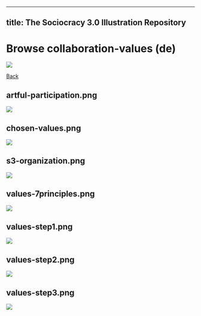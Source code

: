
---
title: The Sociocracy 3.0 Illustration Repository
---

# Browse collaboration-values (de)

![](/img/de-48px.png)

[Back](index-de.html)

## artful-participation.png

![](/img/de/collaboration-values/artful-participation.png)

## chosen-values.png

![](/img/de/collaboration-values/chosen-values.png)

## s3-organization.png

![](/img/de/collaboration-values/s3-organization.png)

## values-7principles.png

![](/img/de/collaboration-values/values-7principles.png)

## values-step1.png

![](/img/de/collaboration-values/values-step1.png)

## values-step2.png

![](/img/de/collaboration-values/values-step2.png)

## values-step3.png

![](/img/de/collaboration-values/values-step3.png)

